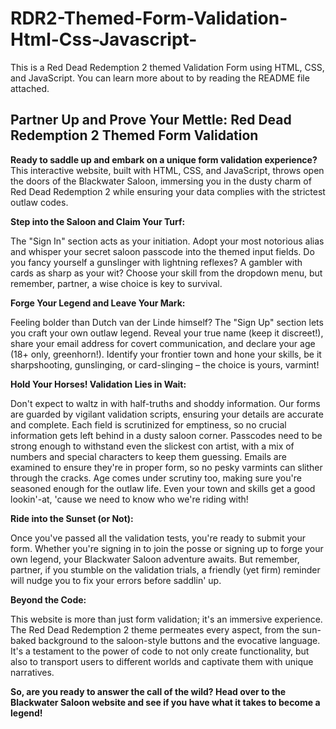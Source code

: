 # RDR2-Themed-Form-Validation-Html-Css-Javascript-
This is a Red Dead Redemption 2 themed Validation Form using HTML, CSS, and JavaScript. You can learn more about to by reading the README file attached.

## Partner Up and Prove Your Mettle: Red Dead Redemption 2 Themed Form Validation

**Ready to saddle up and embark on a unique form validation experience?** This interactive website, built with HTML, CSS, and JavaScript, throws open the doors of the Blackwater Saloon, immersing you in the dusty charm of Red Dead Redemption 2 while ensuring your data complies with the strictest outlaw codes.

**Step into the Saloon and Claim Your Turf:**

The "Sign In" section acts as your initiation. Adopt your most notorious alias and whisper your secret saloon passcode into the themed input fields. Do you fancy yourself a gunslinger with lightning reflexes? A gambler with cards as sharp as your wit? Choose your skill from the dropdown menu, but remember, partner, a wise choice is key to survival.

**Forge Your Legend and Leave Your Mark:**

Feeling bolder than Dutch van der Linde himself? The "Sign Up" section lets you craft your own outlaw legend. Reveal your true name (keep it discreet!), share your email address for covert communication, and declare your age (18+ only, greenhorn!). Identify your frontier town and hone your skills, be it sharpshooting, gunslinging, or card-slinging – the choice is yours, varmint!

**Hold Your Horses! Validation Lies in Wait:**

Don't expect to waltz in with half-truths and shoddy information. Our forms are guarded by vigilant validation scripts, ensuring your details are accurate and complete. Each field is scrutinized for emptiness, so no crucial information gets left behind in a dusty saloon corner. Passcodes need to be strong enough to withstand even the slickest con artist, with a mix of numbers and special characters to keep them guessing. Emails are examined to ensure they're in proper form, so no pesky varmints can slither through the cracks. Age comes under scrutiny too, making sure you're seasoned enough for the outlaw life. Even your town and skills get a good lookin'-at, 'cause we need to know who we're riding with!

**Ride into the Sunset (or Not):**

Once you've passed all the validation tests, you're ready to submit your form. Whether you're signing in to join the posse or signing up to forge your own legend, your Blackwater Saloon adventure awaits. But remember, partner, if you stumble on the validation trials, a friendly (yet firm) reminder will nudge you to fix your errors before saddlin' up.

**Beyond the Code:**

This website is more than just form validation; it's an immersive experience. The Red Dead Redemption 2 theme permeates every aspect, from the sun-baked background to the saloon-style buttons and the evocative language. It's a testament to the power of code to not only create functionality, but also to transport users to different worlds and captivate them with unique narratives.

**So, are you ready to answer the call of the wild? Head over to the Blackwater Saloon website and see if you have what it takes to become a legend!**
